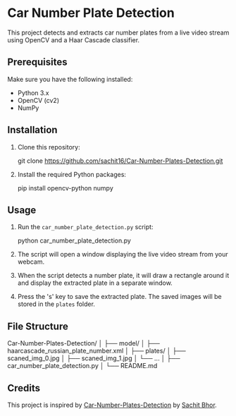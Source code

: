 # Car Number Plate Detection

This project detects and extracts car number plates from a live video stream using OpenCV and a Haar Cascade classifier.

## Prerequisites

Make sure you have the following installed:

- Python 3.x
- OpenCV (cv2)
- NumPy

## Installation

1. Clone this repository:

   
   git clone https://github.com/sachit16/Car-Number-Plates-Detection.git


2. Install the required Python packages:


   pip install opencv-python numpy


## Usage

1. Run the `car_number_plate_detection.py` script:

   
   python car_number_plate_detection.py
   

2. The script will open a window displaying the live video stream from your webcam.
   
3. When the script detects a number plate, it will draw a rectangle around it and display the extracted plate in a separate window.

4. Press the 's' key to save the extracted plate. The saved images will be stored in the `plates` folder.

## File Structure


Car-Number-Plates-Detection/
│
├── model/
│   ├── haarcascade_russian_plate_number.xml
│
├── plates/
│   ├── scaned_img_0.jpg
│   ├── scaned_img_1.jpg
│   └── ...
│
├── car_number_plate_detection.py
│
└── README.md


## Credits

This project is inspired by [Car-Number-Plates-Detection](https://github.com/sachit16/Car_Number_Plate_Detection) by [Sachit Bhor](https://github.com/sachit16).


